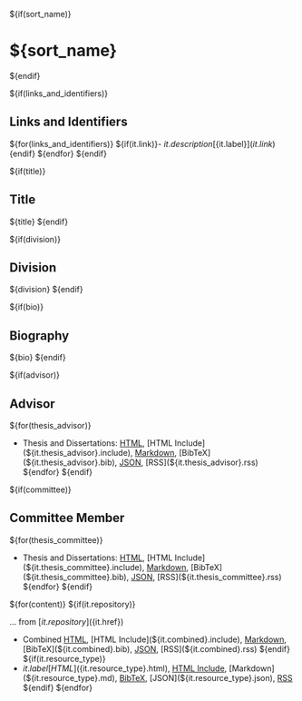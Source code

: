 
${if(sort_name)}
# ${sort_name}
${endif}

${if(links_and_identifiers)}
## Links and Identifiers

${for(links_and_identifiers)}
${if(it.link)}- ${it.description} [${it.label}](${it.link})${endif}
${endfor}
${endif}

${if(title)}
## Title

${title}
${endif}

${if(division)}

## Division

${division}
${endif}

${if(bio)}
## Biography

${bio}
${endif}

${if(advisor)}

## Advisor

${for(thesis_advisor)}
- Thesis and Dissertations: [HTML](${it.thesis_advisor}.html), [HTML Include](${it.thesis_advisor}.include), [Markdown](${it.thesis_advisor}.md), [BibTeX](${it.thesis_advisor}.bib), [JSON](${it.thesis_advisor}.json), [RSS](${it.thesis_advisor}.rss)
${endfor}
${endif}

${if(committee)}

## Committee Member

${for(thesis_committee)}
- Thesis and Dissertations: [HTML](${it.thesis_committee}.html), [HTML Include](${it.thesis_committee}.include), [Markdown](${it.thesis_committee}.md), [BibTeX](${it.thesis_committee}.bib), [JSON](${it.thesis_committee}.json), [RSS](${it.thesis_committee}.rss)
${endfor}
${endif}

${for(content)}
${if(it.repository)}

... from [${it.repository}](${it.href})

- Combined [HTML](${it.combined}.html), [HTML Include](${it.combined}.include), [Markdown](${it.combined}.md), [BibTeX](${it.combined}.bib), [JSON](${it.combined}.json), [RSS](${it.combined}.rss)
${endif}
${if(it.resource_type)}
- ${it.label} [HTML](${it.resource_type}.html), [HTML Include](${it.resource_type}.include), [Markdown](${it.resource_type}.md), [BibTeX](${it.resource_type}.bib), [JSON](${it.resource_type}.json), [RSS](${it.resource_type}.rss)
${endif}
${endfor}


